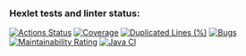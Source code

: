 ### Hexlet tests and linter status:
[![Actions Status](https://github.com/xcenia9/java-project-78/actions/workflows/hexlet-check.yml/badge.svg)](https://github.com/xcenia9/java-project-78/actions)
[![Coverage](https://sonarcloud.io/api/project_badges/measure?project=xcenia9_java-project-78&metric=coverage)](https://sonarcloud.io/summary/new_code?id=xcenia9_java-project-78)
[![Duplicated Lines (%)](https://sonarcloud.io/api/project_badges/measure?project=xcenia9_java-project-78&metric=duplicated_lines_density)](https://sonarcloud.io/summary/new_code?id=xcenia9_java-project-78)
[![Bugs](https://sonarcloud.io/api/project_badges/measure?project=xcenia9_java-project-78&metric=bugs)](https://sonarcloud.io/summary/new_code?id=xcenia9_java-project-78)
[![Maintainability Rating](https://sonarcloud.io/api/project_badges/measure?project=xcenia9_java-project-78&metric=sqale_rating)](https://sonarcloud.io/summary/new_code?id=xcenia9_java-project-78)
[![Java CI](https://github.com/xcenia9/java-project-78/actions/workflows/main.yml/badge.svg)](https://github.com/xcenia9/java-project-78/actions/workflows/main.yml)
